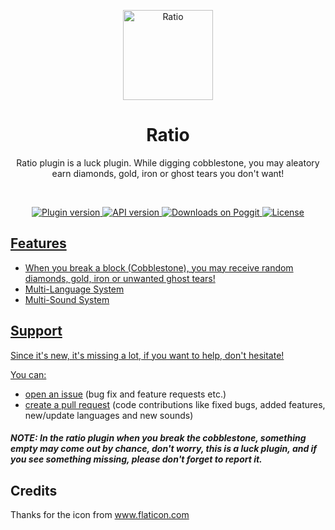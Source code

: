 <p align="center">
    <img src="https://github.com/xAliTura01/Ratio/blob/master/icon.png" width="144" height="144" alt="Ratio">
</p>

<h1 align="center">Ratio</h1>
<p align="center">Ratio plugin is a luck plugin. While digging cobblestone, you may aleatory earn diamonds, gold, iron or ghost tears you don't want!</p>

<br>
<p align="center">
    <a href="https://poggit.pmmp.io/p/Ratio">
        <img src="https://poggit.pmmp.io/shield.state/Ratio" alt="Plugin version">
    </a>
    <a href="https://github.com/pmmp/PocketMine-MP">
        <img src="https://poggit.pmmp.io/shield.api/Ratio" alt="API version">
    </a>
    <a href="https://poggit.pmmp.io/p/Ratio">
        <img src="https://poggit.pmmp.io/shield.dl/Ratio" alt="Downloads on Poggit">
    </a>
    <a href="https://github.com/xAliTura01/Ratio/blob/master/LICENSE">
        <img src="https://img.shields.io/badge/License-GPLv3-blue.svg" alt="License">
      </p>    

## Features
- When you break a block (Cobblestone), you may receive random diamonds, gold, iron or unwanted ghost tears!
- Multi-Language System
- Multi-Sound System

## Support
Since it's new, it's missing a lot, if you want to help, don't hesitate!

You can:
- [open an issue](https://github.com/xAliTura01/Ratio/issues) (bug fix and feature requests etc.)
- [create a pull request](https://github.com/xAliTura01/Ratio/pulls) (code contributions like fixed bugs, added features, new/update languages and new sounds)

##### *NOTE:* In the ratio plugin when you break the cobblestone, something empty may come out by chance, don't worry, this is a luck plugin, and if you see something missing, please don't forget to report it.

## Credits
Thanks for the icon from www.flaticon.com
